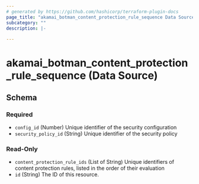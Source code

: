 ```yaml
---
# generated by https://github.com/hashicorp/terraform-plugin-docs
page_title: "akamai_botman_content_protection_rule_sequence Data Source - akamai"
subcategory: ""
description: |-
  
---
```


# akamai_botman_content_protection_rule_sequence (Data Source)





<!-- schema generated by tfplugindocs -->
## Schema

### Required

- `config_id` (Number) Unique identifier of the security configuration
- `security_policy_id` (String) Unique identifier of the security policy

### Read-Only

- `content_protection_rule_ids` (List of String) Unique identifiers of content protection rules, listed in the order of their evaluation
- `id` (String) The ID of this resource.
